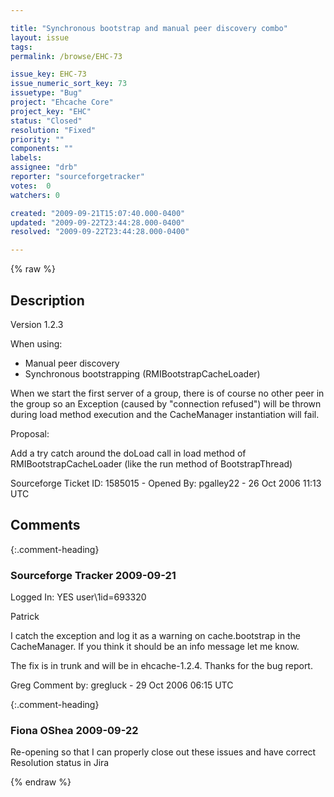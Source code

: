 ```yaml
---

title: "Synchronous bootstrap and manual peer discovery combo"
layout: issue
tags: 
permalink: /browse/EHC-73

issue_key: EHC-73
issue_numeric_sort_key: 73
issuetype: "Bug"
project: "Ehcache Core"
project_key: "EHC"
status: "Closed"
resolution: "Fixed"
priority: ""
components: ""
labels: 
assignee: "drb"
reporter: "sourceforgetracker"
votes:  0
watchers: 0

created: "2009-09-21T15:07:40.000-0400"
updated: "2009-09-22T23:44:28.000-0400"
resolved: "2009-09-22T23:44:28.000-0400"

---
```




{% raw %}



## Description

<div markdown="1" class="description">

Version 1.2.3

When using:
- Manual peer discovery
- Synchronous bootstrapping (RMIBootstrapCacheLoader)

When we start the first server of a group, there is 
of course no other peer in the group so an Exception 
(caused by "connection refused") will be thrown 
during load method execution and the CacheManager 
instantiation will fail.

Proposal:
  
Add a try catch around the doLoad call in load method 
of RMIBootstrapCacheLoader (like the run method of 
BootstrapThread)


Sourceforge Ticket ID: 1585015 - Opened By: pgalley22 - 26 Oct 2006 11:13 UTC

</div>

## Comments


{:.comment-heading}
### **Sourceforge Tracker** <span class="date">2009-09-21</span>

<div markdown="1" class="comment">

Logged In: YES 
user\1id=693320

Patrick

I catch the exception and log it as a warning on cache.bootstrap in the CacheManager. If you think it should be an info message let me know.

The fix is in trunk and will be in ehcache-1.2.4. Thanks for the bug report.

Greg 
Comment by: gregluck - 29 Oct 2006 06:15 UTC

</div>


{:.comment-heading}
### **Fiona OShea** <span class="date">2009-09-22</span>

<div markdown="1" class="comment">

Re-opening so that I can properly close out these issues and have correct Resolution status in Jira

</div>



{% endraw %}

